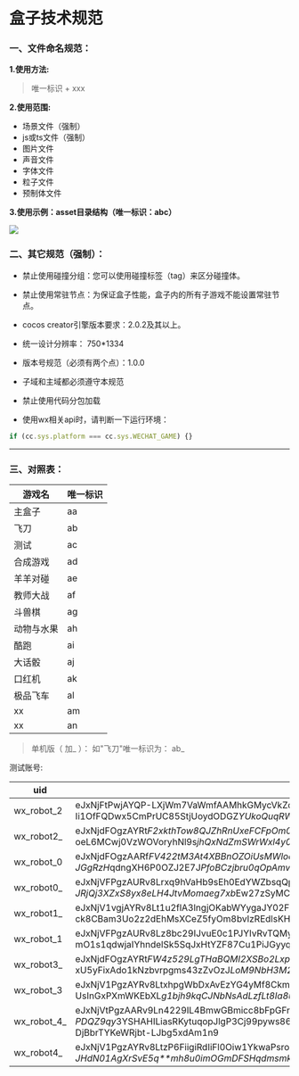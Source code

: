 
# 盒子技术规范

### 一、文件命名规范：

**1.使用方法:** 

> 唯一标识 + xxx

**2.使用范围:**
- 场景文件（强制）
- js或ts文件（强制）
- 图片文件
- 声音文件
- 字体文件
- 粒子文件
- 预制体文件


**3.使用示例：asset目录结构（唯一标识：abc）**

![](https://laixiao.github.io/gamebox/doc/gamebox.png)

### 二、其它规范（强制）：

- 禁止使用碰撞分组：您可以使用碰撞标签（tag）来区分碰撞体。

- 禁止使用常驻节点：为保证盒子性能，盒子内的所有子游戏不能设置常驻节点。

- cocos creator引擎版本要求：2.0.2及其以上。

- 统一设计分辨率： 750*1334

- 版本号规范（必须有两个点）：1.0.0

- 子域和主域都必须遵守本规范

- 禁止使用代码分包加载

- 使用wx相关api时，请判断一下运行环境： 
```javascript
if (cc.sys.platform === cc.sys.WECHAT_GAME) {}
```

------

### 三、对照表：

| 游戏名    |  唯一标识 | 
| ----------| --------- |
|  主盒子    |  aa | 
|  飞刀      |  ab |    
|  测试      |  ac |  
|  合成游戏   |  ad |  
|  羊羊对碰   |  ae |   
|  教师大战   |  af |     
|  斗兽棋     |  ag |   
|  动物与水果 |  ah |   
|  酷跑 |  ai |   
|  大话骰 |  aj |
|  口红机 |  ak |
|  极品飞车 |  al |
|  xx |  am |
|  xx |  an |

> 单机版（ 加_ ）：  如"飞刀"唯一标识为： ab_

测试账号:

| uid            |  sig      |
| ----------     | --------- |
|  wx_robot_2    |   eJxNjFtPwjAYQP-LXjWm7VaWmfAAMhkGMycVkZdmWwt*kl1sa3cx-neXBaKv5*Scb4etNzdpnldfpeGmq6Vz6yDnesQgZGngAFINsGm5qrLKcHK2aV2D4KnhrhL-Ii1OfFQDwx5CmPrUC85StjUoydODGZ*YUkoQuqRWKg1VOQgyZJi4CP1JA4UcE88lAXXxZanhOODHMLlbRXHsq08Pl4G-XHTvwO7FjIbJMm*P7KNviof4ZJ-2Fj9P*hnMo7esfl1shd5lndTJOpxshY2udMewj-qCzV-0Ktgr6*6a6dT5*QVpxVpl      |  
|  wx_robot2_    |   eJxNjdFOgzAYRt*F2xkthTow8QJZhRnUxeFCFpOm0sL*sLUNdAxjfHcJ2aK35*R837eTZ*trXpb6qCyzX0Y6dw5yriYMQioLFch2hKeBtfpTW8zOlhsDgnHLvFb8izrRsEmNzPURcsmc*OFZysFAKxmv7LTpEkIwQpe0l20HWo0Cj5mLPYT*pIWDnBLfwyHxCLn8QT3iZ-oeL6MCwj0VzWOVoryhNl9s*jhQxNdZmSWrWxl4y0WS10OwjoBGptjut4C7RL583Mjd6ZCmfFbHq1c*f0jSzZM4Fjtquv5tpvS98-MLivtZyQ__      | 
|  wx_robot_0    |   eJxNjdFOgzAARf*FV422tM3At4XBBnOZOiUsMWloabERCyllYzH*uw2RuNdzcu799l4fD3cl5*2gLbWXTngPHvBuJ6wqoa2SShgHzyM1LWstnW3ZdaqipaXIVFdRX33SSTkGMQCQLAgO-6QYO2UELaWdNiEhxAdgTk-C9KrVTvgugz4C4F9a9SWmBCM-JGgRzH*qdngXH6P0OZJ2E7J*PfoBCzjbru0qOpAmvmm2SDM*yAGzrEhGka-q9GOZvsT4LJ5Ynb-fF8tsnySZbJpdwZW4SAPfss3QnXIdaMT33s8vsT1aow__      | 
|  wx_robot0_    |   eJxNjVFPgzAURv8Lrxq9hVaHb9sEh0EdYWZbsqQpo4wbEbpSEbL4323IFn09J*f7Ts4qTm-Eft981YabQUnnwQHnesSYy9pggVJb*N1z3WSNAX62QinMuTDc0-m-qM0-*KgsIxSAsHtG-bOUvUItuSjMuEkYYy7AJe2kbrGprXBtRlwP4E8a-JRjQj3XZxS8yx8eLH4JtvMomaeg7xb*Ew27zSyMCrnKKsAgxkw3R1pqObDMfSvoNoRpVE6XSRUsKzPRbbyuuhJTcZh1-fvudrMIyuSVHP3oUU1CeKZXg-PzC5iNWa8_      | 
|  wx_robot1_    |    eJxNjV1vgjAYRv8Lt1u2flA3lngjOKabWYygaJY02FZ4h4OmVBSX-fcRotluz8l5nm8nelvcpUJUh9Jy22rlPDnIue0xSFVa2IEyHTyeuKm2lcX8YlOtQfLUcmrkv6iWBe9Vx7CLEGYPzPUuUp00GMXTne03MWOMIHRNG2VqqMpOkC7DhCL0Jy18qT5x6SNGyHOvf5B1eDaO-ck8CBam3Uo2z2dEhMsXCeZ5fyOm8bvIzREdlsKHtR4kiYizSRZsIh1OX6NV2Pphgc*jsBhtvPxc7z*bsWiA0qT4uPfIIKHrofPzC9JXWm4_     | 
|  wx_robot_1    |    eJxNjVFPgzAURv8Lz8bc29IJvuE0c1PJYIvRvTQMyiistJYyMcb-LiFb9PWcnO-79rbPm*ssz3XfOu6*jPBuPfCuJiwL0TpZSmFH*Dlwq-facTzbzBhZ8Mxxaot-UVc0fFIjQx8A2Q3zw7MUg5FW8Kx00yYyxgjAJT0J20ndjoKMGRIK8CedVGJKfBogILDLnzyM*OXhfb5M7kWtN-mO1s1qdwjaIYhndelSk5SqJxHtYZF87Cu1PiJGyyqKwxpa4u5cOM8HUT2*ahIOp9WbAjXT6yp9wrRrjv0CVOz9-AJyfVpa     | 
|  wx_robot3_    |   eJxNjdFOgzAYRt*FW4z529LgTHaBQMI2XSBo2LxpKnSzMqDrCkON725DtujtOTnf9*08P*a3vCy7vjXMfCrh3Dvg3ExYVqI1cieFtvA8Mt29dYawi*VKyYpxw4iu-kWnqmaTsgx5AIj61JtdpBiV1ILxnZk2EaUUA1zTQeiT7ForsM0QJgB-0shGTIlH7hAgRK9-cm-xU5yFixAdo1kNzbvrpgms43zZvOzJ*LoM9NbH3M2LrzRaHD78og7kg4r9VV3SAaqxWZlk01PsFyFsjmV-SKP4PKy3ZRYGaeJl87nz8wsC71h*      | 
|  wx_robot_3    |   eJxNjV1PgzAYRv8LtxhpgWbDxAvEzYG4yMf8CkmDUNg7I8VSt06z-76GbNHbc3Ke59fI4*yyrCr*3Ukq9z0zrgxkXIwYatZJaIAJDXeKCv7OJXVOtux7qGmpgaj-RUP9QUelGXYRwmRCXO8kmepBMFo2ctzEhBAboXO6ZWIA3mlh6wzbDkJ-UsInGxPXmWKEbXL*g1bjh9kqCJNbNsAdLzfLt8Ia8uR*vXBWnYINL6zX4FklLbgvYSyevjITDX7Y3gThcuF56d7MftbTNJqxxzifT5KA*ZGKnKby03o7bwoLme21cTgCbtJaIQ__      | 
|  wx_robot_4_   |   eJxNjVtPgzAARv9Ln4229IL4BmwGBmicc8bFpGFrJ8VASem4aPzvErJFX8-J*b5vsEmfr-PDQZ9qy*3YSHAHILiasRKytuqopJlgP3Cj99pyws86bxoleG45NuJf1YpPPquJIQIhoi4l3lnKoVFG8vxo51FEKXUgvKSdNK3S9SScKUMOhvBPWlXJOSH4FkGE2eVPfUw4W76F8VO47ocvoXXX2qAUbPdiGSuixJzSccXcMcBlElXVQ58Rz48LP33NFltEUN3dB2v7frOiRRP04bYM-DjBbrTYKeWRjbt-LJbg5xdAm1n9      | 
|  wx_robot4_    |   eJxNjV1PgzAYRv8LtzP6FiigiRdIiFl0Oiw1YkwaPsroCBRLmVXjf5eQLXp7Ts7zfFvpPTnPy1JOvWb6c*DWlQXW2YJFxXstasHVDD8MU7KQ2mVHmw*DqFiumaOqf9FYtWxRM0MuAMI*di*PkptBKM7yWi*bCGNsA5zSA1ejkP0s7DlDtgPwJ7Xo*JK4ToAAud7pT*xmvIlptL7Z5oX-JHdN01AgXrSvE5q**mh8u0imOGmDFSHqdmsmk0Io4nAsHrvNl*zKTOP2QOOwqqnZZ9nLO7X5w3NhIMrWKy*8I8G19fMLwM1aQg__      | 


